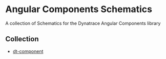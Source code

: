 # Angular Components Schematics

A collection of Schematics for the Dynatrace Angular Components library

## Collection
- [dt-component](dt-component/README.md)

